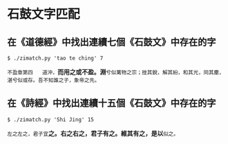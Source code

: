 # 石鼓文字匹配

## 在《道德經》中找出連續七個《石鼓文》中存在的字

`$ ./zimatch.py 'tao te ching' 7`

`不盈章第四   道沖，`**而用之或不盈。淵**`兮似萬物之宗；挫其銳，解其紛，和其光，同其塵， 湛兮似或存。吾不知誰之子，象帝之先。 `

## 在《詩經》中找出連續十五個《石鼓文》中存在的字

`$ ./zimatch.py 'Shi Jing' 15`

`左之左之，君子宜`**之。右之右之，君子有之。維其有之，是以**`似之。`
